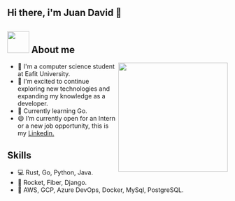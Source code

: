 ## Hi there, i'm Juan David 👋 
## <gif><img src = "https://user-images.githubusercontent.com/61478711/232941562-ba75e046-b11e-4327-b272-f9a36834fc9b.gif" width = 50px></picture> **About me**

<picture> <img align="right" src="./assets/mdImages/Right_Side.gif" width = 250px></picture>
- 🧩 I'm a computer science student at Eafit University.
- 🏁 I'm excited to continue exploring new technologies and expanding my knowledge as a developer.
- 🔭 Currently learning Go.
- 😄 I’m currently open for an Intern or a new job opportunity, this is my [Linkedin.](https://www.linkedin.com/in/juandavidvt)

## Skills
- 💻 Rust, Go, Python, Java.
- 💽 Rocket, Fiber, Django.
- 📕 AWS, GCP, Azure DevOps, Docker, MySql, PostgreSQL.

<!--
## Skills
### Programming languages:
  ![Go](https://img.shields.io/badge/Go-00ADD8?style=for-the-badge&logo=go&logoColor=white)
  ![Rust](https://img.shields.io/badge/Rust-000000?style=for-the-badge&logo=rust&logoColor=white)
  ![Python](https://img.shields.io/badge/Python-3776AB?style=for-the-badge&logo=python&logoColor=white)
  ![Java](https://img.shields.io/badge/Java-ED8B00?style=for-the-badge&logo=openjdk&logoColor=white)
  ![C++](https://img.shields.io/badge/C%2B%2B-00599C?style=for-the-badge&logo=c%2B%2B&logoColor=white)
  ![Kotlin](https://img.shields.io/badge/Kotlin-0095D5?&style=for-the-badge&logo=kotlin&logoColor=white)  
### Tools
  ![Git](https://img.shields.io/badge/GIT-E44C30?style=for-the-badge&logo=git&logoColor=white)
  ![Mysql](https://img.shields.io/badge/MySQL-00000F?style=for-the-badge&logo=mysql&logoColor=white)
  ![Postgres](https://img.shields.io/badge/PostgreSQL-316192?style=for-the-badge&logo=postgresql&logoColor=white)
### Platforms
  ![AWS](https://img.shields.io/badge/Amazon_AWS-232F3E?style=for-the-badge&logo=amazon-aws&logoColor=white)
  ![GCP](https://img.shields.io/badge/Google_Cloud-4285F4?style=for-the-badge&logo=google-cloud&logoColor=white)
  ![DevOps](https://img.shields.io/badge/Azure_DevOps-0078D7?style=for-the-badge&logo=azure-devops&logoColor=white)
 ---

<p><img align="center"
    src="https://github-readme-stats.vercel.app/api/top-langs?username=jdvalencit&show_icons=true&locale=en&bg_color=0d1117&text_color=ffffff&layout=compact"
    alt="jdvalencit" 
    bg_color=#808080/></p>
<br>
**jdvalencit/jdvalencit** is a ✨ _special_ ✨ repository because its `README.md` (this file) appears on your GitHub profile.
